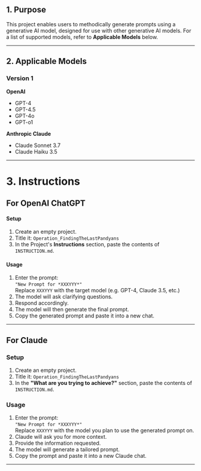 ## 1. Purpose

This project enables users to methodically generate prompts using a generative AI model, designed for use with other generative AI models. For a list of supported models, refer to **Applicable Models** below.

---

## 2. Applicable Models

### Version 1

**OpenAI**
- GPT-4  
- GPT-4.5  
- GPT-4o  
- GPT-o1  

**Anthropic Claude**
- Claude Sonnet 3.7  
- Claude Haiku 3.5  

---

# 3. Instructions

## For OpenAI ChatGPT

#### Setup
1. Create an empty project.
2. Title it: `Operation_FindingTheLastPandyans`
3. In the Project's **Instructions** section, paste the contents of `INSTRUCTION.md`.

#### Usage
1. Enter the prompt:  
   `"New Prompt for *XXXYYY*"`  
   Replace `XXXYYY` with the target model (e.g. GPT-4, Claude 3.5, etc.)
2. The model will ask clarifying questions.
3. Respond accordingly.
4. The model will then generate the final prompt.
5. Copy the generated prompt and paste it into a new chat.

---

## For Claude

### Setup
1. Create an empty project.
2. Title it: `Operation_FindingTheLastPandyans`
3. In the **"What are you trying to achieve?"** section, paste the contents of `INSTRUCTION.md`.
### Usage
1. Enter the prompt:  
   `"New Prompt for *XXXYYY*"`  
   Replace `XXXYYY` with the model you plan to use the generated prompt on.
2. Claude will ask you for more context.
3. Provide the information requested.
4. The model will generate a tailored prompt.
5. Copy the prompt and paste it into a new Claude chat.

---
